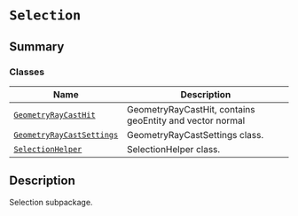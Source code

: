 # `Selection`

<a id="summary"></a>

## Summary

### Classes

| Name | Description |
|----------------------------------------------------------------------------------------------------------------------------------------|------------------------------------------------------------|
| [`GeometryRayCastHit`](GeometryRayCastHit.md#ansys.mechanical.stubs.v242.Ansys.Mechanical.Selection.GeometryRayCastHit)                | GeometryRayCastHit, contains geoEntity and vector normal   |
| [`GeometryRayCastSettings`](GeometryRayCastSettings.md#ansys.mechanical.stubs.v242.Ansys.Mechanical.Selection.GeometryRayCastSettings) | GeometryRayCastSettings class.                             |
| [`SelectionHelper`](SelectionHelper.md#ansys.mechanical.stubs.v242.Ansys.Mechanical.Selection.SelectionHelper)                         | SelectionHelper class.                                     |

<a id="description"></a>

## Description

Selection subpackage.

<!-- !! processed by numpydoc !! -->

